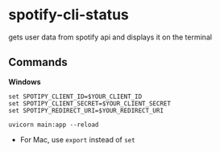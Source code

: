 # spotify-cli-status
gets user data from spotify api and displays it on the terminal

## Commands

**Windows**
```
set SPOTIPY_CLIENT_ID=$YOUR_CLIENT_ID
set SPOTIPY_CLIENT_SECRET=$YOUR_CLIENT_SECRET
set SPOTIPY_REDIRECT_URI=$YOUR_REDIRECT_URI

uvicorn main:app --reload
```
- For Mac, use `export` instead of `set`

